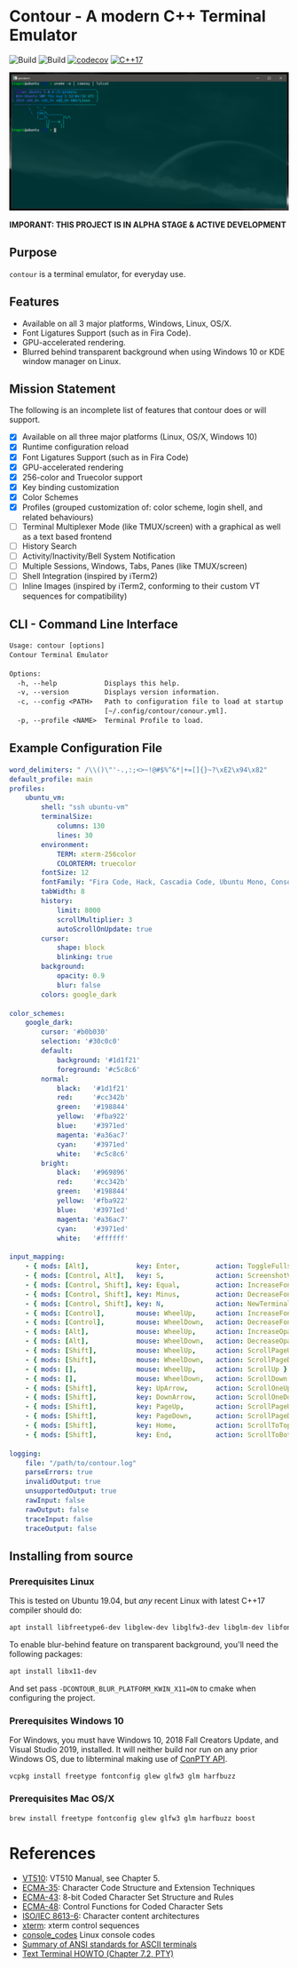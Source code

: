 # Contour - A modern C++ Terminal Emulator
![Build](https://github.com/christianparpart/contour/workflows/Ubuntu/badge.svg)
![Build](https://github.com/christianparpart/contour/workflows/Windows/badge.svg)
[![codecov](https://codecov.io/gh/christianparpart/contour/branch/master/graph/badge.svg)](https://codecov.io/gh/christianparpart/contour)
[![C++17](https://img.shields.io/badge/standard-C%2B%2B%2017-blue.svg?logo=C%2B%2B)](https://isocpp.org/)

![alt text](docs/contour-win32-acrylic-background.png "Screenshot")

**IMPORANT: THIS PROJECT IS IN ALPHA STAGE & ACTIVE DEVELOPMENT**

## Purpose

`contour` is a terminal emulator, for everyday use.

## Features

* Available on all 3 major platforms, Windows, Linux, OS/X.
* Font Ligatures Support (such as in Fira Code).
* GPU-accelerated rendering.
* Blurred behind transparent background when using Windows 10 or KDE window manager on Linux.

## Mission Statement

The following is an incomplete list of features that contour does or will support.

* [x] Available on all three major platforms (Linux, OS/X, Windows 10)
* [x] Runtime configuration reload
* [x] Font Ligatures Support (such as in Fira Code)
* [x] GPU-accelerated rendering
* [x] 256-color and Truecolor support
* [x] Key binding customization
* [x] Color Schemes
* [x] Profiles (grouped customization of: color scheme, login shell, and related behaviours)
* [ ] Terminal Multiplexer Mode (like TMUX/screen) with a graphical as well as a text based frontend
* [ ] History Search
* [ ] Activity/Inactivity/Bell System Notification
* [ ] Multiple Sessions, Windows, Tabs, Panes (like TMUX/screen)
* [ ] Shell Integration (inspired by iTerm2)
* [ ] Inline Images (inspired by iTerm2, conforming to their custom VT sequences for compatibility)

## CLI - Command Line Interface

```txt
Usage: contour [options]
Contour Terminal Emulator

Options:
  -h, --help            Displays this help.
  -v, --version         Displays version information.
  -c, --config <PATH>   Path to configuration file to load at startup
                        [~/.config/contour/conour.yml].
  -p, --profile <NAME>  Terminal Profile to load.
```

## Example Configuration File

```yaml
word_delimiters: " /\\()\"'-.,:;<>~!@#$%^&*|+=[]{}~?\xE2\x94\x82"
default_profile: main
profiles:
    ubuntu_vm:
        shell: "ssh ubuntu-vm"
        terminalSize:
            columns: 130
            lines: 30
        environment:
            TERM: xterm-256color
            COLORTERM: truecolor
        fontSize: 12
        fontFamily: "Fira Code, Hack, Cascadia Code, Ubuntu Mono, Consolas, monospace"
        tabWidth: 8
        history:
            limit: 8000
            scrollMultiplier: 3
            autoScrollOnUpdate: true
        cursor:
            shape: block
            blinking: true
        background:
            opacity: 0.9
            blur: false
        colors: google_dark

color_schemes:
    google_dark:
        cursor: '#b0b030'
        selection: '#30c0c0'
        default:
            background: '#1d1f21'
            foreground: '#c5c8c6'
        normal:
            black:   '#1d1f21'
            red:     '#cc342b'
            green:   '#198844'
            yellow:  '#fba922'
            blue:    '#3971ed'
            magenta: '#a36ac7'
            cyan:    '#3971ed'
            white:   '#c5c8c6'
        bright:
            black:   '#969896'
            red:     '#cc342b'
            green:   '#198844'
            yellow:  '#fba922'
            blue:    '#3971ed'
            magenta: '#a36ac7'
            cyan:    '#3971ed'
            white:   '#ffffff'

input_mapping:
    - { mods: [Alt],            key: Enter,         action: ToggleFullscreen }
    - { mods: [Control, Alt],   key: S,             action: ScreenshotVT }
    - { mods: [Control, Shift], key: Equal,         action: IncreaseFontSize }
    - { mods: [Control, Shift], key: Minus,         action: DecreaseFontSize }
    - { mods: [Control, Shift], key: N,             action: NewTerminal }
    - { mods: [Control],        mouse: WheelUp,     action: IncreaseFontSize }
    - { mods: [Control],        mouse: WheelDown,   action: DecreaseFontSize }
    - { mods: [Alt],            mouse: WheelUp,     action: IncreaseOpacity }
    - { mods: [Alt],            mouse: WheelDown,   action: DecreaseOpacity }
    - { mods: [Shift],          mouse: WheelUp,     action: ScrollPageUp }
    - { mods: [Shift],          mouse: WheelDown,   action: ScrollPageDown }
    - { mods: [],               mouse: WheelUp,     action: ScrollUp }
    - { mods: [],               mouse: WheelDown,   action: ScrollDown }
    - { mods: [Shift],          key: UpArrow,       action: ScrollOneUp }
    - { mods: [Shift],          key: DownArrow,     action: ScrollOneDown }
    - { mods: [Shift],          key: PageUp,        action: ScrollPageUp }
    - { mods: [Shift],          key: PageDown,      action: ScrollPageDown }
    - { mods: [Shift],          key: Home,          action: ScrollToTop }
    - { mods: [Shift],          key: End,           action: ScrollToBottom }

logging:
    file: "/path/to/contour.log"
    parseErrors: true
    invalidOutput: true
    unsupportedOutput: true
    rawInput: false
    rawOutput: false
    traceInput: false
    traceOutput: false

```

## Installing from source

### Prerequisites Linux

This is tested on Ubuntu 19.04, but *any* recent Linux with latest C++17 compiler should do:

```sh
apt install libfreetype6-dev libglew-dev libglfw3-dev libglm-dev libfontconfig1-dev libharfbuzz-dev
```

To enable blur-behind feature on transparent background, you'll need the following packages:

```sh
apt install libx11-dev
```

And set pass `-DCONTOUR_BLUR_PLATFORM_KWIN_X11=ON` to cmake when configuring the project.

### Prerequisites Windows 10

For Windows, you must have Windows 10, 2018 Fall Creators Update, and Visual Studio 2019, installed.
It will neither build nor run on any prior Windows OS, due to libterminal making use of [ConPTY API](https://devblogs.microsoft.com/commandline/windows-command-line-introducing-the-windows-pseudo-console-conpty/).

```psh
vcpkg install freetype fontconfig glew glfw3 glm harfbuzz
```

### Prerequisites Mac OS/X

```psh
brew install freetype fontconfig glew glfw3 glm harfbuzz boost
```


# References

* [VT510](https://vt100.net/docs/vt510-rm/): VT510 Manual, see Chapter 5.
* [ECMA-35](http://www.ecma-international.org/publications/standards/Ecma-035.htm):
    Character Code Structure and Extension Techniques
* [ECMA-43](http://www.ecma-international.org/publications/standards/Ecma-043.htm):
    8-bit Coded Character Set Structure and Rules
* [ECMA-48](http://www.ecma-international.org/publications/standards/Ecma-048.htm):
    Control Functions for Coded Character Sets
* [ISO/IEC 8613-6](https://www.iso.org/standard/22943.html):
    Character content architectures
* [xterm](https://invisible-island.net/xterm/ctlseqs/ctlseqs.html): xterm control sequences
* [console\_codes](http://man.he.net/man4/console_codes) Linux console codes
* [Summary of ANSI standards for ASCII terminals](http://www.inwap.com/pdp10/ansicode.txt)
* [Text Terminal HOWTO (Chapter 7.2, PTY)](http://tldp.org/HOWTO/Text-Terminal-HOWTO-7.html#ss7.2)

